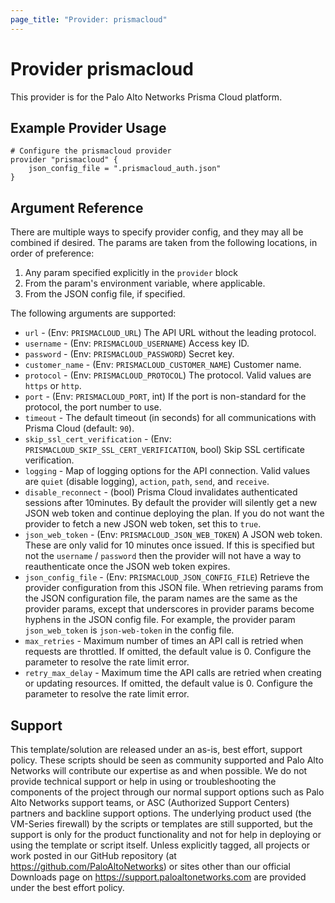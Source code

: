 ```yaml
---
page_title: "Provider: prismacloud"
---
```


# Provider prismacloud

This provider is for the Palo Alto Networks Prisma Cloud platform.

## Example Provider Usage

```hcl
# Configure the prismacloud provider
provider "prismacloud" {
    json_config_file = ".prismacloud_auth.json"
}
```

## Argument Reference

There are multiple ways to specify provider config, and they may all be combined if desired.  The params are taken from the following locations, in order of preference:

1) Any param specified explicitly in the `provider` block
2) From the param's environment variable, where applicable.
3) From the JSON config file, if specified.


The following arguments are supported:

* `url` - (Env: `PRISMACLOUD_URL`) The API URL without the leading protocol.
* `username` - (Env: `PRISMACLOUD_USERNAME`) Access key ID.
* `password` - (Env: `PRISMACLOUD_PASSWORD`) Secret key.
* `customer_name` - (Env: `PRISMACLOUD_CUSTOMER_NAME`) Customer name.
* `protocol` - (Env: `PRISMACLOUD_PROTOCOL`) The protocol.  Valid values are `https` or `http`.
* `port` - (Env: `PRISMACLOUD_PORT`, int) If the port is non-standard for the protocol, the port number to use.
* `timeout` - The default timeout (in seconds) for all communications with Prisma Cloud (default: `90`).
* `skip_ssl_cert_verification` - (Env: `PRISMACLOUD_SKIP_SSL_CERT_VERIFICATION`, bool) Skip SSL certificate verification.
* `logging` - Map of logging options for the API connection.  Valid values are `quiet` (disable logging), `action`, `path`, `send`, and `receive`.
* `disable_reconnect` - (bool) Prisma Cloud invalidates authenticated sessions after 10minutes.  By default the provider will silently get a new JSON web token and continue deploying the plan.  If you do not want the provider to fetch a new JSON web token, set this to `true`.
* `json_web_token` - (Env: `PRISMACLOUD_JSON_WEB_TOKEN`) A JSON web token.  These are only valid for 10 minutes once issued.  If this is specified but not the `username` / `password` then the provider will not have a way to reauthenticate once the JSON web token expires.
* `json_config_file` - (Env: `PRISMACLOUD_JSON_CONFIG_FILE`) Retrieve the provider configuration from this JSON file.  When retrieving params from the JSON configuration file, the param names are the same as the provider params, except that underscores in provider params become hyphens in the JSON config file.  For example, the provider param `json_web_token` is `json-web-token` in the config file.
* `max_retries` -  Maximum number of times an API call is retried when requests are throttled. If omitted, the default value is 0. Configure the parameter to resolve the rate limit error.
* `retry_max_delay` - Maximum time the API calls are retried when creating or updating resources. If omitted, the default value is 0. Configure the parameter to resolve the rate limit error.

## Support

This template/solution are released under an as-is, best effort, support
policy. These scripts should be seen as community supported and Palo Alto
Networks will contribute our expertise as and when possible. We do not
provide technical support or help in using or troubleshooting the components
of the project through our normal support options such as Palo Alto Networks
support teams, or ASC (Authorized Support Centers) partners and backline
support options. The underlying product used (the VM-Series firewall) by the
scripts or templates are still supported, but the support is only for the
product functionality and not for help in deploying or using the template or
script itself. Unless explicitly tagged, all projects or work posted in our
GitHub repository (at https://github.com/PaloAltoNetworks) or sites other
than our official Downloads page on https://support.paloaltonetworks.com
are provided under the best effort policy.
